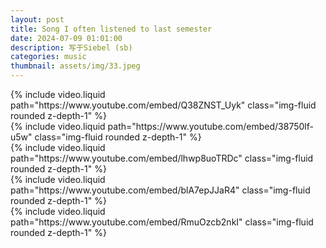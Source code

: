 ```yaml
---
layout: post
title: Song I often listened to last semester
date: 2024-07-09 01:01:00
description: 写于Siebel (sb)
categories: music
thumbnail: assets/img/33.jpeg
---
```




<div class="row mt-3">
    <div class="col-sm mt-3 mt-md-0">
        {% include video.liquid path="https://www.youtube.com/embed/Q38ZNST_Uyk" class="img-fluid rounded z-depth-1" %}
    </div>
    <div class="col-sm mt-3 mt-md-0">
        {% include video.liquid path="https://www.youtube.com/embed/38750lf-u5w" class="img-fluid rounded z-depth-1" %}
    </div>
    <div class="col-sm mt-3 mt-md-0">
        {% include video.liquid path="https://www.youtube.com/embed/lhwp8uoTRDc" class="img-fluid rounded z-depth-1" %}
    </div>
    <div class="col-sm mt-3 mt-md-0">
        {% include video.liquid path="https://www.youtube.com/embed/blA7epJJaR4" class="img-fluid rounded z-depth-1" %}
    </div>
    <div class="col-sm mt-3 mt-md-0 ">
        {% include video.liquid path="https://www.youtube.com/embed/RmuOzcb2nkI" class="img-fluid rounded z-depth-1" %}
    </div>
</div>

